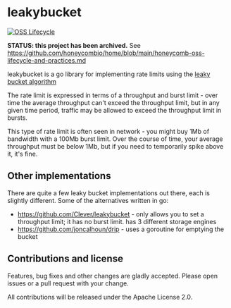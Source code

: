 # leakybucket

[![OSS Lifecycle](https://img.shields.io/osslifecycle/honeycombio/leakybucket)](https://github.com/honeycombio/home/blob/main/honeycomb-oss-lifecycle-and-practices.md)

**STATUS: this project has been archived.** See https://github.com/honeycombio/home/blob/main/honeycomb-oss-lifecycle-and-practices.md

leakybucket is a go library for implementing rate limits using the [leaky bucket
algorithm](https://en.wikipedia.org/wiki/Leaky_bucket)

The rate limit is expressed in terms of a throughput and burst limit - over time
the average throughput can't exceed the throughput limit, but in any given time
period, traffic may be allowed to exceed the throughput limit in bursts.

This type of rate limit is often seen in network - you might buy 1Mb of
bandwidth with a 100Mb burst limit. Over the course of time, your average
throughput must be below 1Mb, but if you need to temporarily spike above it,
it's fine.

## Other implementations

There are quite a few leaky bucket implementations out there, each is slightly
different. Some of the alternatives written in go:

* https://github.com/Clever/leakybucket - only allows you to set a throughput
  limit; it has no burst limit. has 3 different storage engines
* https://github.com/joncalhoun/drip - uses a goroutine for emptying the bucket

## Contributions and license

Features, bug fixes and other changes  are gladly accepted. Please open issues
or a pull request with your change.

All contributions will be released under the Apache License 2.0.
